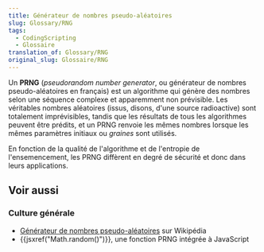 ```yaml
---
title: Générateur de nombres pseudo-aléatoires
slug: Glossary/RNG
tags:
  - CodingScripting
  - Glossaire
translation_of: Glossary/RNG
original_slug: Glossaire/RNG
---
```


Un **PRNG** (_pseudorandom number generator_, ou générateur de nombres pseudo-aléatoires en français) est un algorithme qui génère des nombres selon une séquence complexe et apparemment non prévisible. Les véritables nombres aléatoires (issus, disons, d'une source radioactive) sont totalement imprévisibles, tandis que les résultats de tous les algorithmes peuvent être prédits, et un PRNG renvoie les mêmes nombres lorsque les mêmes paramètres initiaux ou _graines_ sont utilisés.

En fonction de la qualité de l'algorithme et de l'entropie de l'ensemencement, les PRNG diffèrent en degré de sécurité et donc dans leurs applications.

## Voir aussi

### Culture générale

- [Générateur de nombres pseudo-aléatoires](https://fr.wikipedia.org/wiki/G%C3%A9n%C3%A9rateur_de_nombres_pseudo-al%C3%A9atoires) sur Wikipédia
- {{jsxref("Math.random()")}}, une fonction PRNG intégrée à JavaScript
